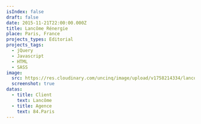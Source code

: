 ```yaml
---
isIndex: false
draft: false
date: 2015-11-21T22:00:00.000Z
title: Lancôme Rénergie
place: Paris, France
projects_types: Editorial
projects_tags:
  - jQuery
  - Javascript
  - HTML
  - SASS
image:
  src: https://res.cloudinary.com/uncinq/image/upload/v1758214334/lancome-renergie_gcemqy.png
  screenshot: true
datas:
  - title: Client
    text: Lancôme
  - title: Agence
    text: 84.Paris
---
```


